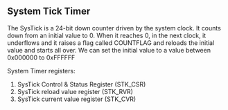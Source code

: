 ## System Tick Timer

The SysTick is a 24-bit down counter driven by the system clock. It counts down from an initial value to 0. When it reaches 0, in the next clock, it underflows and it raises a flag called COUNTFLAG and reloads the initial value and starts all over. We can set the initial value to a value between 0x000000 to 0xFFFFFF

System Timer registers:

1. SysTick Control & Status Register (STK_CSR) <br>
2. SysTick reload value register (STK_RVR) <br>
3. SysTick current value register (STK_CVR) <br>